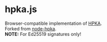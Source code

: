 # hpka.js

Browser-compatible implementation of [HPKA](https://github.com/Mowje/hpka).  
Forked from [node-hpka](https://github.com/Mowje/node-hpka).  
__NOTE:__ For Ed25519 signatures only!
